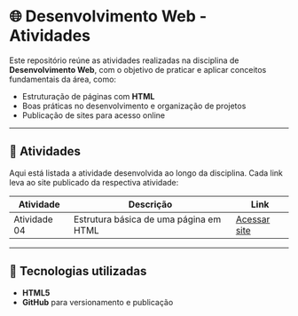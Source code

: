 # 🌐 Desenvolvimento Web - Atividades  

Este repositório reúne as atividades realizadas na disciplina de **Desenvolvimento Web**, com o objetivo de praticar e aplicar conceitos fundamentais da área, como:  

- Estruturação de páginas com **HTML**  
- Boas práticas no desenvolvimento e organização de projetos  
- Publicação de sites para acesso online  

---

## 📂 Atividades  

Aqui está listada a atividade desenvolvida ao longo da disciplina. Cada link leva ao site publicado da respectiva atividade:  

| Atividade | Descrição | Link |
|-----------|-----------|------|
| Atividade 04 | Estrutura básica de uma página em HTML | [Acessar site](hhttps://colarin.github.io/Ativiadade4/) |
---

## 🚀 Tecnologias utilizadas  

- **HTML5**  
- **GitHub** para versionamento e publicação  

